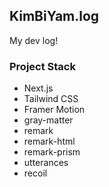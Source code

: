 ## KimBiYam.log
My dev log!

### Project Stack
- Next.js
- Tailwind CSS
- Framer Motion
- gray-matter
- remark
- remark-html
- remark-prism
- utterances
- recoil